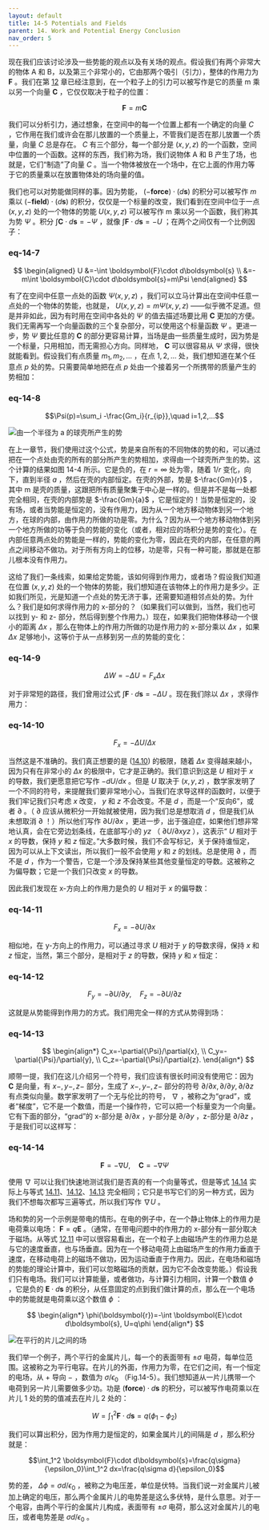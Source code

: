 ```yaml
---
layout: default
title: 14-5 Potentials and Fields
parent: 14. Work and Potential Energy Conclusion
nav_order: 5
---
```

现在我们应该讨论涉及一些势能的观点以及有关场的观点。假设我们有两个非常大的物体 A 和 B，以及第三个非常小的，它由那两个吸引（引力），整体的作用力为 $\boldsymbol{F}$ 。我们在第 [12](/volume-1/12-characteristics-of-force/) 章已经注意到，在一个粒子上的引力可以被写作是它的质量 m 乘以另一个向量 $\boldsymbol{C}$ ，它仅仅取决于粒子的位置：

$$\boldsymbol{F}=m\boldsymbol{C}$$

我们可以分析引力，通过想象，在空间中的每一个位置上都有一个确定的向量 $C$ ，它作用在我们或许会在那儿放置的一个质量上，不管我们是否在那儿放置一个质量，向量 $C$ 总是存在。 $C$ 有三个部分，每一个部分是 $(x,y,z)$ 的一个函数，空间中位置的一个函数。这样的东西，我们称为场，我们说物体 A 和 B 产生了场，也就是，它们“制造”了向量 $C$ 。当一个物体被放在一个场中，在它上面的作用力等于它的质量乘以在放置物体处的场向量的值。

我们也可以对势能做同样的事。因为势能， $(-\boldsymbol{force})\cdot (d\boldsymbol{s})$ 的积分可以被写作 $m$ 乘以 $(-\boldsymbol{field})\cdot (d\boldsymbol{s})$ 的积分，仅仅是一个标量的改变，我们看到在空间中位于一点 $(x,y,z)$ 处的一个物体的势能 $U(x,y,z)$ 可以被写作 m 乘以另一个函数，我们称其为势 $\Psi$ 。积分 $\int \boldsymbol{C}\cdot d\boldsymbol{s}=-\Psi$ ，就像 $\int \boldsymbol{F}\cdot d\boldsymbol{s}=-U$ ；在两个之间仅有一个比例因子：

### eq-14-7

$$
\begin{aligned}
U
&=-\int \boldsymbol{F}\cdot d\boldsymbol{s} \\
&=-m\int \boldsymbol{C}\cdot d\boldsymbol{s}=m\Psi 
\end{aligned}
$$

有了在空间中任意一点处的函数 $\Psi(x,y,z)$ ，我们可以立马计算出在空间中任意一点处的一个物体的势能，也就是， $U(x,y,z)=m\Psi(x,y,z)$ ——似乎微不足道。但是并非如此，因为有时用在空间中各处的 $\Psi$ 的值去描述场要比用 $\boldsymbol{C}$ 更加的方便。我们无需再写一个向量函数的三个复杂部分，可以使用这个标量函数 $\Psi$ 。更进一步，势 $\Psi$ 要比任意的 $\boldsymbol{C}$ 的部分更容易计算，当场是由一些质量生成时，因为势是一个标量，只用相加，而无需担心方向。同样地， $\boldsymbol{C}$ 可以很容易从 $\Psi$ 求得，很快就能看到。假设我们有点质量 $m_1,m_2,...$ ，在点 $1,2,...$ 处，我们想知道在某个任意点 $p$ 处的势。只需要简单地把在点 $p$ 处由一个接着另一个所携带的质量产生的势相加：

### eq-14-8

$$\Psi(p)=\sum_i -\frac{Gm_i}{r_{ip}},\quad i=1,2,...$$

![由一个半径为 a 的球壳所产生的势]({{"/assets/volume-1/fig-14-4.png"|relative_url}})

在上一章节，我们使用过这个公式，势是来自所有的不同物体的势的和，可以通过把在一个点处由壳的所有的部分所产生的势相加，求得由一个球壳所产生的势。这个计算的结果如图 14-4 所示。它是负的，在 $r=\infty$ 处为零，随着 $1/r$ 变化，向下，直到半径 $a$ ，然后在壳的内部恒定。在壳的外部，势是 $-\frac{Gm}{r}$ ，其中 m 是壳的质量，这跟把所有质量聚集于中心是一样的。但是并不是每一处都完全相同，在壳的内部势是 $-\frac{Gm}{a}$ ，它是恒定的！当势是恒定的，没有场，或者当势能是恒定的，没有作用力，因为从一个地方移动物体到另一个地方，在球的内部，由作用力所做的功是零。为什么？因为从一个地方移动物体到另一个地方所做的功等于负的势能的变化（或者，相对应的场积分是势的变化）。在内部任意两点处的势能是一样的，势能的变化为零，因此在壳的内部，在任意的两点之间移动不做功。对于所有方向上的位移，功是零，只有一种可能，那就是在那儿根本没有作用力。

这给了我们一条线索，如果给定势能，该如何得到作用力，或者场？假设我们知道在位置 $(x,y,z)$ 处的一个物体的势能，我们想知道在该物体上的作用力是多少。正如我们所见，光是知道一个点处的势无济于事，还需要知道相邻点处的势。为什么？我们是如何求得作用力的 x-部分的？（如果我们可以做到，当然，我们也可以找到 y- 和 z- 部分，然后得到整个作用力。）现在，如果我们把物体移动一个很小的距离 $\Delta{x}$ ，那么在物体上的作用力所做的功是作用力的 x-部分乘以 $\Delta{x}$ ，如果 $\Delta{x}$ 足够地小，这等价于从一点移到另一点的势能的变化：

### eq-14-9

$$\Delta{W}=-\Delta{U}=F_x\Delta{x}$$

对于非常短的路径，我们曾用过公式 $\int \boldsymbol{F}\cdot d\boldsymbol{s}=-\Delta{U}$ 。现在我们除以 $\Delta{x}$ ，求得作用力：

### eq-14-10

$$F_x=-\Delta{U}/\Delta{x}$$

当然这是不准确的。我们真正想要的是 ([14.10]({{"/volume-1/14-work-and-potential-energy-conclusion/14-5-potentials-and-fields.html#eq-14-10"|relative_url}})) 的极限，随着 $\Delta{x}$ 变得越来越小，因为只有在非常小的 $\Delta{x}$ 的极限中，它才是正确的。我们意识到这是 $U$ 相对于 $x$ 的导数，我们更愿意把它写作 $-dU/dx$ 。但是 $U$ 取决于 $(x,y,z)$ ，数学家发明了一个不同的符号，来提醒我们要非常地小心，当我们在求导这样的函数时，以便于我们牢记我们只考虑 $x$ 改变， $y$ 和 $z$ 不会改变。不是 $d$ ，而是一个“反向6”，或者 $\partial$ 。（ $\partial$ 应该从微积分一开始就被使用，因为我们总是想取消 $d$ ，但是我们从未想取消 $\partial$ ！）所以他们写作 $\partial{U}/\partial{x}$ ，更进一步，出于强迫症，如果他们想非常地认真，会在它旁边划条线，在底部写小的 $yz$ （ $\partial{U}/\partial{xyz}$ ），这表示“ $U$ 相对于 $x$ 的导数，保持 $y$ 和 $z$ 恒定。”大多数时候，我们不会写标记，关于保持谁恒定，因为可以从上下文读出，所以我们一般不会使用 $y$ 和 $z$ 的划线。总是使用 $\partial$ ，而不是 $d$ ，作为一个警告，它是一个涉及保持某些其他变量恒定的导数。这被称之为偏导数；它是一个我们只改变 $x$ 的导数。

因此我们发现在 x-方向上的作用力是负的 $U$ 相对于 $x$ 的偏导数：

### eq-14-11

$$F_x=-\partial{U}/\partial{x}$$

相似地，在 y-方向上的作用力，可以通过寻求 $U$ 相对于 $y$ 的导数求得，保持 $x$ 和 $z$ 恒定，当然，第三个部分，是相对于 $z$ 的导数，保持 $y$ 和 $x$ 恒定：

### eq-14-12

$$F_y=-\partial{U}/\partial{y},\quad F_z=-\partial{U}/\partial{z}$$

这就是从势能得到作用力的方式。我们用完全一样的方式从势得到场：

### eq-14-13

$$
\begin{align*}
C_x=-\partial{\Psi}/\partial{x}, \\
C_y=-\partial{\Psi}/\partial{y}, \\
C_z=-\partial{\Psi}/\partial{z}.
\end{align*}
$$

顺带一提，我们在这儿介绍另一个符号，我们应该有很长时间没有使用它：因为 $\boldsymbol{C}$ 是向量，有 $x-,y-,z-$ 部分，生成了 $x-,y-,z-$ 部分的符号 $\partial/\partial{x},\partial/\partial{y},\partial/\partial{z}$ 有点类似向量。数学家发明了一个无与伦比的符号， $\nabla$ ，被称之为“grad”，或者“梯度”，它不是一个数值，而是一个操作符，它可以把一个标量变为一个向量。它有下面的部分，“grad”的 x-部分是 $\partial/\partial{x}$ ，y-部分是 $\partial/\partial{y}$ ，z-部分是 $\partial/\partial{z}$ ，于是我们可以这样写：

### eq-14-14

$$\boldsymbol{F}=-\nabla U,\quad \boldsymbol{C}=-\nabla \Psi$$

使用 $\nabla$ 可以让我们快速地测试我们是否真的有一个向量等式，但是等式 [14.14]({{"/volume-1/14-work-and-potential-energy-conclusion/14-5-potentials-and-fields.html#ea-14-14"|relative_url}}) 实际上与等式 [14.11]({{"/volume-1/14-work-and-potential-energy-conclusion/14-5-potentials-and-fields.html#eq-14-11"|relative_url}})、[14.12]({{"/volume-1/14-work-and-potential-energy-conclusion/14-5-potentials-and-fields.html#eq-14-12"|relative_url}})、[14.13]({{"/volume-1/14-work-and-potential-energy-conclusion/14-5-potentials-and-fields.html#eq-14-13"|relative_url}}) 完全相同；它只是书写它们的另一种方式，因为我们不想每次都写三遍等式，所以我们写作 $\nabla U$ 。

场和势的另一个示例是带电的情形。在电的例子中，在一个静止物体上的作用力是电荷乘以电场： $\boldsymbol{F}=q\boldsymbol{E}$ 。（通常，在带电问题中的作用力的 x-部分有一部分取决于磁场。从等式 [12.11]({{"/volume-1/12-characteristics-of-force/12-4-fundamental-forces-fields.html#eq-12-11"|relative_url}}) 中可以很容易看出，在一个粒子上由磁场产生的作用力总是与它的速度垂直，也与场垂直。因为在一个移动电荷上由磁场产生的作用力垂直于速度，在移动电荷上的磁场不做功，因为运动垂直于作用力。因此，在电场和磁场的势能的理论计算中，我们可以忽略磁场的贡献，因为它不会改变势能。）假设我们只有电场。我们可以计算能量，或者做功，与计算引力相同，计算一个数值 $\phi$ ，它是负的 $\boldsymbol{E}\cdot d\boldsymbol{s}$ 的积分，从任意固定的点到我们做计算的点，那么在一个电场中的势能就是电荷乘以这个数值 $\phi$ ：

$$
\begin{align*}
\phi(\boldsymbol{r})=-\int \boldsymbol{E}\cdot d\boldsymbol{s},
U=q\phi
\end{align*}
$$

![在平行的片儿之间的场]({{"/assets/volume-1/fig-14-5.png"|relative_url}})

我们举一个例子，两个平行的金属片儿，每一个的表面带有 $\pm\sigma$ 电荷，每单位范围。这被称之为平行电容。在片儿的外面，作用力为零，在它们之间，有一个恒定的电场，从 $+$ 导向 $-$ ，数值为 $\sigma/\epsilon_0$ （Fig.14-5）。我们想知道从一片儿携带一个电荷到另一片儿需要做多少功。功是 $(\boldsymbol{force})\cdot d\boldsymbol{s}$ 的积分，可以被写作电荷乘以在片儿 1 处的势的值减去在片儿 2 处的：

$$W=\int_1^2 \boldsymbol{F}\cdot d\boldsymbol{s}=q(\phi_1-\phi_2)$$

我们可以算出积分，因为作用力是恒定的，如果金属片儿的间隔是 $d$ ，那么积分就是：

$$\int_1^2 \boldsymbol{F}\cdot d\boldsymbol{s}=\frac{q\sigma}{\epsilon_0}\int_1^2 dx=\frac{q\sigma d}{\epsilon_0}$$

势的差， $\Delta{\phi}=\sigma d/\epsilon_0$ ，被称之为电压差，单位是伏特。当我们说一对金属片儿被加上确定的电压，那么两个金属片儿的电势差是这么多伏特，是什么意思。对于一个电容，由两个平行的金属片儿构成，表面带有 $\pm \sigma$ 电荷，那么这对金属片儿的电压，或者电势差是 $\sigma d/\epsilon_0$ 。
